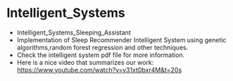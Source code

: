 # Intelligent_Systems
* Intelligent_Systems_Sleeping_Assistant
* Implementation of Sleep Recommender Intelligent System using genetic algorithms,random forest regression and other techniques.
* Check the intelligent system pdf file for more information.
* Here is a nice video that summarizes our work: https://www.youtube.com/watch?v=v31xt0bxr4M&t=20s
